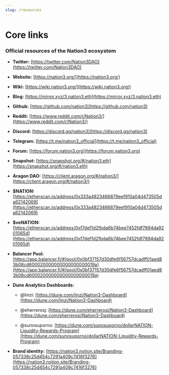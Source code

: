 ```yaml
---
slug: /resources
---
```


# Core links

### Official resources of the Nation3 ecosystem

- **Twitter:** [https://twitter.com/Nation3DAO](https://twitter.com/Nation3DAO)

- **Website:** [https://nation3.org/](https://nation3.org/)

- **Wiki:** [https://wiki.nation3.org/](https://wiki.nation3.org/)

- **Blog:** [https://mirror.xyz/3.nation3.eth](https://mirror.xyz/3.nation3.eth)

- **Github:** [https://github.com/nation3](https://github.com/nation3)

- **Reddit:** [https://www.reddit.com/r/Nation3/](https://www.reddit.com/r/Nation3/)

- **Discord:** [https://discord.gg/nation3](https://discord.gg/nation3)

- **Telegram:** [https://t.me/nation3_official](https://t.me/nation3_official)

- **Forum:** [https://forum.nation3.org](https://forum.nation3.org)

- **Snapshot:** [https://snapshot.org/#/nation3.eth](https://snapshot.org/#/nation3.eth)

- **Aragon DAO:** [https://client.aragon.org/#/nation3/](https://client.aragon.org/#/nation3/)

- **$NATION:** [https://etherscan.io/address/0x333a4823466879eef910a04d473505da62142069](https://etherscan.io/address/0x333a4823466879eef910a04d473505da62142069)

- **$veNATION:** [https://etherscan.io/address/0xf7def1d2fbda6b74bee7452fdf7894da9201065d](https://etherscan.io/address/0xf7def1d2fbda6b74bee7452fdf7894da9201065d)

- **Balancer Pool:** [https://app.balancer.fi/#/pool/0x0bf37157d30dfe6f56757dcadff01aed83b08cd600020000000000000000019a](https://app.balancer.fi/#/pool/0x0bf37157d30dfe6f56757dcadff01aed83b08cd600020000000000000000019a)

- **Dune Analytics Dashboards:**

  - @linzi: [https://dune.com/linzi/Nation3-Dashboard](https://dune.com/linzi/Nation3-Dashboard)

  - @eherrerosj: [https://dune.com/eherrerosj/Nation3-Dashboard](https://dune.com/eherrerosj/Nation3-Dashboard)

  - @sunosuporno: [https://dune.com/sunosuporno/dollarNATION-Liquidity-Rewards-Program](https://dune.com/sunosuporno/dollarNATION-Liquidity-Rewards-Program)

- **Brand identity:** [https://nation3.notion.site/Branding-057338c25d454c7291a409c7416f3276](https://nation3.notion.site/Branding-057338c25d454c7291a409c7416f3276)
